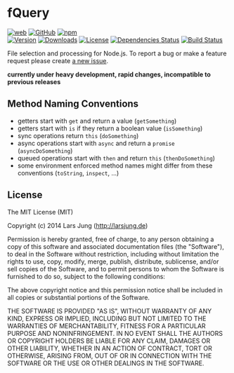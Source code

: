 # fQuery

[![web][web-img]][web-url] [![GitHub][github-img]][github-url] [![npm][npm-img]][npm-url]
<br>
[![Version][npm-v-img]][npm-url] [![Downloads][npm-dm-img]][npm-url] [![License][npm-l-img]][npm-url]
[![Dependencies Status][david-img]][david-url] [![Build Status][travis-img]][travis-url]

File selection and processing for Node.js.
To report a bug or make a feature request please create [a new issue](https://github.com/lrsjng/fquery/issues/new).

**currently under heavy development, rapid changes, incompatible to previous releases**


## Method Naming Conventions

* getters start with `get` and return a value (`getSomething`)
* getters start with `is` if they return a boolean value (`isSomething`)
* sync operations return `this` (`doSomething`)
* async operations start with `async` and return a `promise` (`asyncDoSomething`)
* queued operations start with `then` and return `this` (`thenDoSomething`)
* some environment enforced method names might differ from these conventions (`toString`, `inspect`, ...)


## License
The MIT License (MIT)

Copyright (c) 2014 Lars Jung (http://larsjung.de)

Permission is hereby granted, free of charge, to any person obtaining a copy
of this software and associated documentation files (the "Software"), to deal
in the Software without restriction, including without limitation the rights
to use, copy, modify, merge, publish, distribute, sublicense, and/or sell
copies of the Software, and to permit persons to whom the Software is
furnished to do so, subject to the following conditions:

The above copyright notice and this permission notice shall be included in
all copies or substantial portions of the Software.

THE SOFTWARE IS PROVIDED "AS IS", WITHOUT WARRANTY OF ANY KIND, EXPRESS OR
IMPLIED, INCLUDING BUT NOT LIMITED TO THE WARRANTIES OF MERCHANTABILITY,
FITNESS FOR A PARTICULAR PURPOSE AND NONINFRINGEMENT. IN NO EVENT SHALL THE
AUTHORS OR COPYRIGHT HOLDERS BE LIABLE FOR ANY CLAIM, DAMAGES OR OTHER
LIABILITY, WHETHER IN AN ACTION OF CONTRACT, TORT OR OTHERWISE, ARISING FROM,
OUT OF OR IN CONNECTION WITH THE SOFTWARE OR THE USE OR OTHER DEALINGS IN
THE SOFTWARE.


[web-url]: http://larsjung.de/fquery/
[github-url]: https://github.com/lrsjng/fquery
[npm-url]: https://www.npmjs.org/package/fquery
[david-url]: https://david-dm.org/lrsjng/fquery
[travis-url]: https://travis-ci.org/lrsjng/fquery

[web-img]: http://img.shields.io/badge/web-larsjung.de/fquery-a0a060.svg?style=flat
[github-img]: http://img.shields.io/badge/GitHub-lrsjng/fquery-a0a060.svg?style=flat
[npm-img]: http://img.shields.io/badge/npm-fquery-a0a060.svg?style=flat

[npm-v-img]: http://img.shields.io/npm/v/fquery.svg?style=flat
[npm-dm-img]: http://img.shields.io/npm/dm/fquery.svg?style=flat
[npm-l-img]: http://img.shields.io/npm/l/fquery.svg?style=flat
[david-img]: http://img.shields.io/david/lrsjng/fquery.svg?style=flat
[travis-img]: http://img.shields.io/travis/lrsjng/fquery.svg?style=flat
